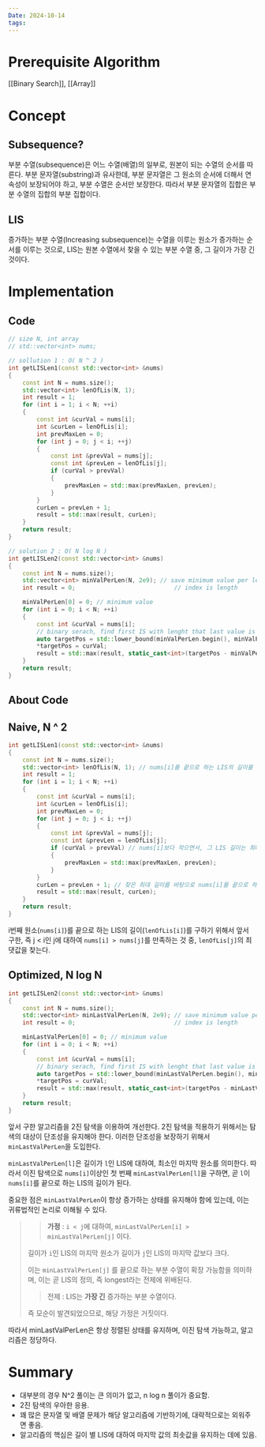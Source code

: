 ```yaml
---
Date: 2024-10-14
tags:
---
```

# Prerequisite Algorithm
[[Binary Search]], [[Array]]
# Concept

## Subsequence?
부분 수열(subsequence)은 어느 수열(배열)의 일부로, 원본이 되는 수열의 순서를 따른다. 부분 문자열(substring)과 유사한데, 부분 문자열은 그 원소의 순서에 더해서 연속성이 보장되어야 하고, 부분 수열은 순서만 보장한다. 따라서 부분 문자열의 집합은 부분 수열의 집합의 부분 집합이다.

## LIS
증가하는 부분 수열(Increasing subsequence)는 수열을 이루는 원소가 증가하는 순서를 이루는 것으로, LIS는 원본 수열에서 찾을 수 있는 부분 수열 중, 그 길이가 가장 긴 것이다.

# Implementation

## Code

``` C++
// size N, int array
// std::vector<int> nums;

// sollution 1 : O( N ^ 2 )
int getLISLen1(const std::vector<int> &nums)
{
	const int N = nums.size();
	std::vector<int> lenOfLis(N, 1);
	int result = 1;
	for (int i = 1; i < N; ++i)
	{
		const int &curVal = nums[i];
		int &curLen = lenOfLis[i];
		int prevMaxLen = 0;
		for (int j = 0; j < i; ++j)
		{
			const int &prevVal = nums[j];
			const int &prevLen = lenOfLis[j];
			if (curVal > prevVal)
			{
				prevMaxLen = std::max(prevMaxLen, prevLen);
			}
		}
		curLen = prevLen + 1;
		result = std::max(result, curLen);
	}
	return result;
}

// solution 2 : O( N log N )
int getLISLen2(const std::vector<int> &nums)
{
	const int N = nums.size();
	std::vector<int> minValPerLen(N, 2e9); // save minimum value per lenght of IS
    int result = 0;                            // index is length

	minValPerLen[0] = 0; // minimum value
	for (int i = 0; i < N; ++i)
	{
		const int &curVal = nums[i];
		// binary serach, find first IS with lenght that last value is greater than curVal.
		auto targetPos = std::lower_bound(minValPerLen.begin(), minValPerLen.end(), curVal);
		*targetPos = curVal;
        result = std::max(result, static_cast<int>(targetPos - minValPerLen.begin()));
	}
	return result;
}

```

## About Code

## Naive, N ^ 2

``` C++
int getLISLen1(const std::vector<int> &nums)
{
	const int N = nums.size();
	std::vector<int> lenOfLis(N, 1); // nums[i]를 끝으로 하는 LIS의 길이를 저장
	int result = 1;
	for (int i = 1; i < N; ++i)
	{
		const int &curVal = nums[i];
		int &curLen = lenOfLis[i];
		int prevMaxLen = 0;
		for (int j = 0; j < i; ++j)
		{
			const int &prevVal = nums[j];
			const int &prevLen = lenOfLis[j];
			if (curVal > prevVal) // nums[i]보다 작으면서, 그 LIS 길이는 최대인 j 찾기
			{
				prevMaxLen = std::max(prevMaxLen, prevLen);
			}
		}
		curLen = prevLen + 1; // 찾은 최대 길이를 바탕으로 nums[i]를 끝으로 하는 LIS 업데이트
		result = std::max(result, curLen);
	}
	return result;
}
```
i번째 원소(``nums[i]``)를 끝으로 하는 LIS의 길이(``lenOfLis[i]``)를 구하기 위해서 앞서 구한, 즉 j < i인 j에 대하여 ``nums[i] > nums[j]``를 만족하는 것 중, ``lenOfLis[j]``의 최댓값을 찾는다.
## Optimized, N log N

``` C++
int getLISLen2(const std::vector<int> &nums)
{
	const int N = nums.size();
	std::vector<int> minLastValPerLen(N, 2e9); // save minimum value per lenght of IS
    int result = 0;                            // index is length

	minLastValPerLen[0] = 0; // minimum value
	for (int i = 0; i < N; ++i)
	{
		const int &curVal = nums[i];
		// binary serach, find first IS with lenght that last value is greater than curVal.
		auto targetPos = std::lower_bound(minLastValPerLen.begin(), minLastValPerLen.end(), curVal);
		*targetPos = curVal;
        result = std::max(result, static_cast<int>(targetPos - minLastValPerLen.begin()));
	}
	return result;
}
```
앞서 구한 알고리즘을 2진 탐색을 이용하여 개선한다. 2진 탐색을 적용하기 위해서는 탐색의 대상이 단조성을 유지해야 한다. 이러한 단조성을 보장하기 위해서 ``minLastValPerLen``을 도입한다.

``minLastValPerLen[l]``은 길이가 ``l``인 LIS에 대하여, 최소인 마지막 원소를 의미한다. 따라서 이진 탐색으로 ``nums[i]``이상인 첫 번째 ``minLastValPerLen[l]``을 구하면, 곧 ``l``이 ``nums[i]``를 끝으로 하는 LIS의 길이가 된다.

중요한 점은 ``minLastValPerLen``이 항상 증가하는 상태를 유지해야 함에 있는데, 이는 귀류법적인 논리로 이해될 수 있다.
> > **가정** : ``i < j``에 대하여, ``minLastValPerLen[i] > minLastValPerLen[j]`` 이다.
> 
> 길이가 ``i``인 LIS의 마지막 원소가 길이가 ``j``인 LIS의 마지막 값보다 크다.
> 
> 이는 ``minLastValPerLen[j]`` 를 끝으로 하는 부분 수열이 확장 가능함을 의미하며, 이는 곧 LIS의 정의, 즉 longest라는 전제에 위배된다.
>
> > 전제 : LIS는 **가장 긴** 증가하는 부분 수열이다.
>
>즉 모순이 발견되었으므로, 해당 가정은 거짓이다.

따라서 minLastValPerLen은 항상 정렬된 상태를 유지하며, 이진 탐색 가능하고, 알고리즘은 정당하다.
# Summary
- 대부분의 경우 N^2 풀이는 큰 의미가 없고, n log n 풀이가 중요함.
- 2진 탐색의 우아한 응용.
- 꽤 많은 문자열 및 배열 문제가 해당 알고리즘에 기반하기에, 대략적으로는 외워주면 좋음.
- 알고리즘의 핵심은 길이 별 LIS에 대하여 마지막 값의 최솟값을 유지하는 데에 있음.